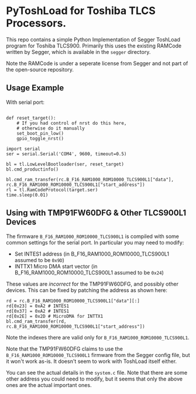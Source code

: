 # PyToshLoad for Toshiba TLCS Processors.

This repo contains a simple Python Implementation of Segger ToshLoad program for Toshiba TLCS900. Primarily this uses the existing RAMCode written by Segger, which is available in the `segger` directory.

Note the RAMCode is under a seperate license from Segger and not part of the open-source repository.


## Usage Example

With serial port:

```

def reset_target():
    # If you had control of nrst do this here,
    # otherwise do it manually
    set_boot_pin_low()
    gpio_toggle_nrst()

import serial
ser = serial.Serial('COM4', 9600, timeout=0.5)

bl = tl.LowLevelBootloader(ser, reset_target)
bl.cmd_productinfo()

bl.cmd_ram_transfer(rc.B_F16_RAM1000_ROM10000_TLCS900L1["data"], rc.B_F16_RAM1000_ROM10000_TLCS900L1["start_address"])
rl = tl.RamCodeProtocol(target.ser)
time.sleep(0.01)

```

## Using with TMP91FW60DFG & Other TLCS900L1 Devices

The firmware `B_F16_RAM1000_ROM10000_TLCS900L1` is compiled with some common settings for the serial port. In particular you
may need to modify:

* Set INTES1 address (in B_F16_RAM1000_ROM10000_TLCS900L1 assumed to be `0x9D`)
* INTTX1 Micro DMA start vector (in B_F16_RAM1000_ROM10000_TLCS900L1 assumed to be `0x24`)

These values are *incorrect* for the TMP91FW60DFG, and possibly other devices. This can be fixed by patching the address as shown
here:

```
rd = rc.B_F16_RAM1000_ROM10000_TLCS900L1["data"][:]
rd[0x23] = 0xA2 # INTES1
rd[0x37] = 0xA2 # INTES1
rd[0x2E] = 0x2D # MicroDMA for INTTX1
bl.cmd_ram_transfer(rd, rc.B_F16_RAM1000_ROM10000_TLCS900L1["start_address"])
```

Note the indexes there are valid only for `B_F16_RAM1000_ROM10000_TLCS900L1`.


Note that the TMP91FW60DFG claims to use the `B_F16_RAM1000_ROM10000_TLCS900L1` firmware from the Segger config file, but it won't
work as-is. It doesn't seem to work with ToshLoad itself either.

You can see the actual details in the `system.c` file. Note that there are some other address you could need to modify, but it seems
that only the above ones are the actual important ones.